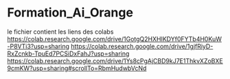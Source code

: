 # Formation_Ai_Orange
le fichier contient les liens des colabs 
https://colab.research.google.com/drive/1GotgQ2HXHIKDYf0FYTb4H0KuW-P8VTi3?usp=sharing
https://colab.research.google.com/drive/1gjfRiyD-RxZcnkb-TpuEd7PCSiDxFahJ?usp=sharing
https://colab.research.google.com/drive/1Ys8cPgAjCBD9kJ7E1ThkvXZoBXE9cmKW?usp=sharing#scrollTo=RbmHudwbVcNd
